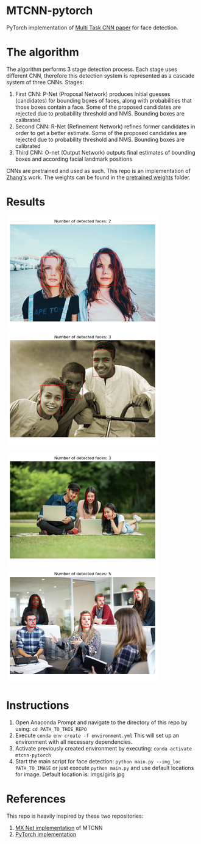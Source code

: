 # MTCNN-pytorch
PyTorch implementation of [Multi Task CNN paper](https://arxiv.org/abs/1604.02878) for face detection.

# The algorithm
The algorithm performs 3 stage detection process. Each stage uses different CNN, therefore this detection system is represented as a cascade system of three CNNs.
Stages:
1. First CNN: P-Net (Proposal Network) produces initial guesses (candidates) for bounding boxes of faces, along with probabilities that those boxes contain a face. Some of the proposed candidates are rejected due to probability threshold and NMS. Bounding boxes are calibrated
2. Second CNN: R-Net (Refinement Network) refines former candidates in order to get a better estimate. Some of the proposed candidates are rejected due to probability threshold and NMS. Bounding boxes are calibrated
3. Third CNN: O-net (Output Network) outputs final estimates of bounding boxes and according facial landmark positions

CNNs are pretrained and used as such. This repo is an implementation of [Zhang's](https://kpzhang93.github.io/) work. The weights can be found in the [pretrained weights](src/pretrained_weights) folder.

# Results
<img src="results/girls_out.png" width="400" height="300"> <img src="results/children_out.png" width="400" height="300">

<img src="results/students_out.png" width="400" height="300"> <img src="results/friends_out.png" width="400" height="300">

# Instructions
1. Open Anaconda Prompt and navigate to the directory of this repo by using: ```cd PATH_TO_THIS_REPO ```
2. Execute ``` conda env create -f environment.yml ``` This will set up an environment with all necessary dependencies. 
3. Activate previously created environment by executing: ``` conda activate mtcnn-pytorch ```
4. Start the main script for face detection: ``` python main.py --img_loc PATH_TO_IMAGE ``` or just execute ``` python main.py ``` and use default locations for image. Default location is: imgs/girls.jpg

# References
This repo is heavily inspired by these two repositories:
1. [MX Net implementation](https://github.com/YYuanAnyVision/mxnet_mtcnn_face_detection) of MTCNN
2. [PyTorch implementation](https://github.com/TropComplique/mtcnn-pytorch)
